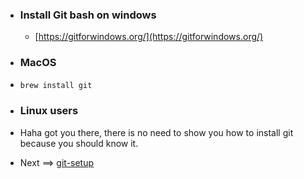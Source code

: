 - ### Install Git bash on windows

  - [https://gitforwindows.org/](https://gitforwindows.org/)

- ### MacOS
- ```sh
  brew install git
  ```

- ### Linux users
- Haha got you there, there is no need to show you how to install git because you should know it.

- Next ==> [git-setup](./git-setup.md)
